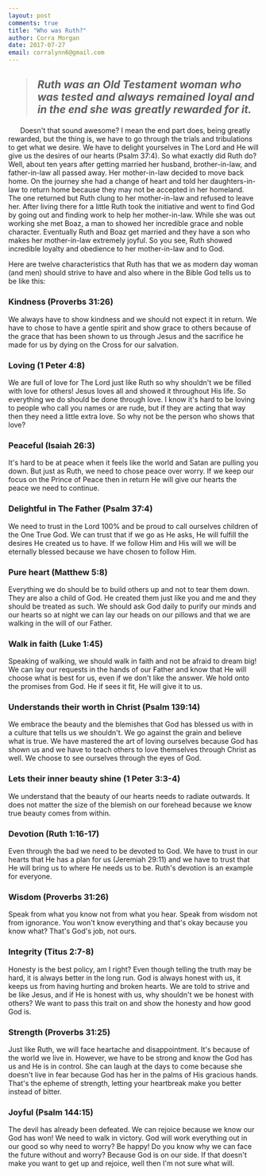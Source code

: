 ```yaml
---
layout: post
comments: true
title: "Who was Ruth?"
author: Corra Morgan
date: 2017-07-27
email: corralynn6@gmail.com
---
```



<h2><blockquote><em>Ruth was an Old Testament woman who was tested and always remained loyal and in the end she was greatly rewarded for it.</em></blockquote></h2>

<p>&nbsp;&nbsp;&nbsp;&nbsp;&nbsp; Doesn't that sound awesome? I mean the end part does, being greatly rewarded, but the thing is, we have to go through the trials and tribulations to get what we desire. We have to delight yourselves in The Lord and He will give us the desires of our hearts (Psalm 37:4). So what exactly did Ruth do? Well, about ten years after getting married her husband, brother-in-law, and father-in-law all passed away. Her mother-in-law decided to move back home. On the journey she had a change of heart and told her daughters-in-law to return home because they may not be accepted in her homeland. The one returned but Ruth clung to her mother-in-law and refused to leave her. After living there for a little Ruth took the initiative and went to find God by going out and finding work to help her mother-in-law. While she was out working she met Boaz, a man to showed her incredible grace and noble character. Eventually Ruth and Boaz get married and they have a son who makes her mother-in-law extremely joyful. So you see, Ruth showed incredible loyalty and obedience to her mother-in-law and to God.</p> 

Here are twelve characteristics that Ruth has that we as modern day woman (and men) should strive to have and also where in the Bible God tells us to be like this:

### Kindness (Proverbs 31:26)
	
We always have to show kindness and we should not expect it in return. We have to chose to have a gentle spirit and show grace to others because of the grace that has been shown to us through Jesus and the sacrifice he made for us by dying on the Cross for our salvation.

### Loving (1 Peter 4:8)
	
We are full of love for The Lord just like Ruth so why shouldn't we be filled with love for others! Jesus loves all and showed it throughout His life. So everything we do should be done through love. I know it's hard to be loving to people who call you names or are rude, but if they are acting that way then they need a little extra love. So why not be the person who shows that love?

### Peaceful (Isaiah 26:3)
	
It's hard to be at peace when it feels like the world and Satan are pulling you down. But just as Ruth, we need to chose peace over worry. If we keep our focus on the Prince of Peace then in return He will give our hearts the peace we need to continue.

### Delightful in The Father (Psalm 37:4)
	
We need to trust in the Lord 100% and be proud to call ourselves children of the One True God. We can trust that if we go as He asks, He will fulfill the desires He created us to have. If we follow Him and His will we will be eternally blessed because we have chosen to follow Him.

### Pure heart (Matthew 5:8)
	
Everything we do should be to build others up and not to tear them down. They are also a child of God. He created them just like you and me and they should be treated as such. We should ask God daily to purify our minds and our hearts so at night we can lay our heads on our pillows and that we are walking in the will of our Father.

### Walk in faith (Luke 1:45)
	
Speaking of walking, we should walk in faith and not be afraid to dream big! We can lay our requests in the hands of our Father and know that He will choose what is best for us, even if we don't like the answer. We hold onto the promises from God. He if sees it fit, He will give it to us.

### Understands their worth in Christ (Psalm 139:14)
	
We embrace the beauty and the blemishes that God has blessed us with in a culture that tells us we shouldn't. We go against the grain and believe what is true. We have mastered the art of loving ourselves because God has shown us and we have to teach others to love themselves through Christ as well. We choose to see ourselves through the eyes of God.</p>

### Lets their inner beauty shine (1 Peter 3:3-4)</h2>
	
We understand that the beauty of our hearts needs to radiate outwards. It does not matter the size of the blemish on our forehead because we know true beauty comes from within.

### Devotion (Ruth 1:16-17)
	
Even through the bad we need to be devoted to God. We have to trust in our hearts that He has a plan for us (Jeremiah 29:11) and we have to trust that He will bring us to where He needs us to be. Ruth's devotion is an example for everyone.

### Wisdom (Proverbs 31:26)
	
Speak from what you know not from what you hear. Speak from wisdom not from ignorance. You won't know everything and that's okay because you know what? That's God's job, not ours.

### Integrity (Titus 2:7-8)
	
Honesty is the best policy, am I right? Even though telling the truth may be hard, it is always better in the long run. God is always honest with us, it keeps us from having hurting and broken hearts. We are told to strive and be like Jesus, and if He is honest with us, why shouldn't we be honest with others? We want to pass this trait on and show the honesty and how good God is.
	
### Strength (Proverbs 31:25)
	
Just like Ruth, we will face heartache and disappointment. It's because of the world we live in. However, we have to be strong and know the God has us and He is in control. She can laugh at the days to come because she doesn't live in fear because God has her in the palms of His gracious hands. That's the epheme of strength, letting your heartbreak make you better instead of bitter.

### Joyful (Psalm 144:15)
	
The devil has already been defeated. We can rejoice because we know our God has won! We need to walk in victory. God will work everything out in our good so why need to worry? Be happy! Do you know why we can face the future without and worry? Because God is on our side. If that doesn't make you want to get up and rejoice, well then I'm not sure what will.
